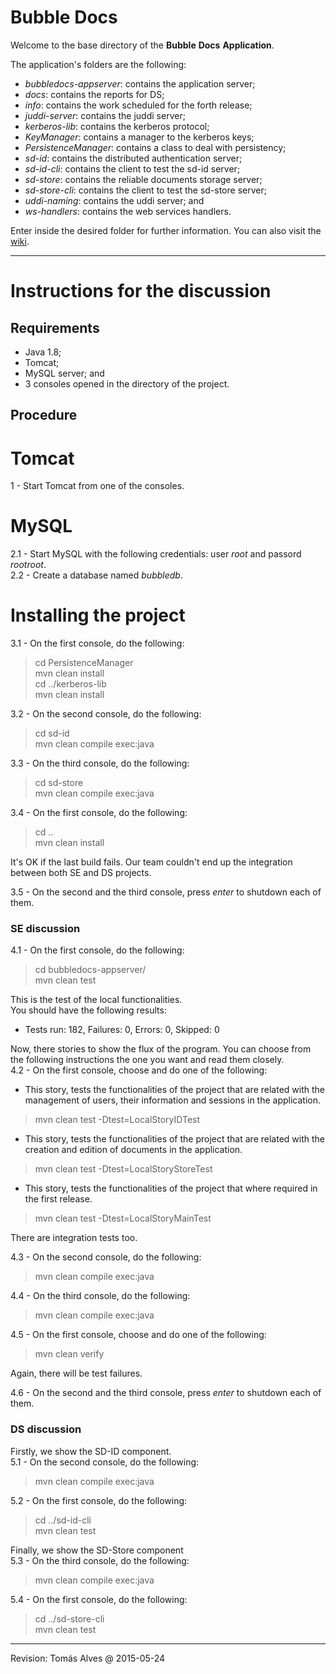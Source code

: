 # Bubble Docs

Welcome to the base directory of the **Bubble** **Docs** **Application**.

The application's folders are the following:
* _bubbledocs-appserver_: contains the application server;
* _docs_: contains the reports for DS;
* _info_: contains the work scheduled for the forth release;
* _juddi-server_: contains the juddi server;
* _kerberos-lib_: contains the kerberos protocol;
* _KeyManager_: contains a manager to the kerberos keys;
* _PersistenceManager_: contains a class to deal with persistency;
* _sd-id_: contains the distributed authentication server;
* _sd-id-cli_: contains the client to test the sd-id server;
* _sd-store_: contains the reliable documents storage server;
* _sd-store-cli_: contains the client to test the sd-store server;
* _uddi-naming_: contains the uddi server; and
* _ws-handlers_: contains the web services handlers.

Enter inside the desired folder for further information. You can also visit the [wiki](https://github.com/tecnico-softeng-distsys-2015/A_05_09_22-project/wiki).

***

# Instructions for the discussion

## Requirements
* Java 1.8;  
* Tomcat;  
* MySQL server; and  
* 3 consoles opened in the directory of the project.

## Procedure

# Tomcat
1 - Start Tomcat from one of the consoles.  

# MySQL
2.1 - Start MySQL with the following credentials: user _root_ and passord _rootroot_.  
2.2 - Create a database named _bubbledb_.  

# Installing the project
3.1 - On the first console, do the following:  
> cd PersistenceManager  
> mvn clean install  
> cd ../kerberos-lib  
> mvn clean install  

3.2 - On the second console, do the following:  
> cd sd-id  
> mvn clean compile exec:java  

3.3 - On the third console, do the following:  
> cd sd-store  
> mvn clean compile exec:java  

3.4 - On the first console, do the following:  
> cd ..  
> mvn clean install  

It's OK if the last build fails. Our team couldn't end up the integration between both SE and DS projects.  

3.5 - On the second and the third console, press _enter_ to shutdown each of them.  

### SE discussion
4.1 - On the first console, do the following:  
> cd bubbledocs-appserver/  
> mvn clean test  

This is the test of the local functionalities.  
You should have the following results:  
* Tests run: 182, Failures: 0, Errors: 0, Skipped: 0  

Now, there stories to show the flux of the program. You can choose from the following instructions the one you want and read them closely.  
4.2 - On the first console, choose and do one of the following:

* This story, tests the functionalities of the project that are related with the management of users, their information and sessions in the application.  
> mvn clean test -Dtest=LocalStoryIDTest  

* This story, tests the functionalities of the project that are related with the creation and edition of documents in the application.  
> mvn clean test -Dtest=LocalStoryStoreTest  

* This story, tests the functionalities of the project that where required in the first release.  
> mvn clean test -Dtest=LocalStoryMainTest  

There are integration tests too.

4.3 - On the second console, do the following:  
> mvn clean compile exec:java  

4.4 - On the third console, do the following:  
> mvn clean compile exec:java  

4.5 - On the first console, choose and do one of the following:  
> mvn clean verify  

Again, there will be test failures.  

4.6 - On the second and the third console, press _enter_ to shutdown each of them.  

### DS discussion
Firstly, we show the SD-ID component.  
5.1 - On the second console, do the following:  
> mvn clean compile exec:java  

5.2 - On the first console, do the following:  
> cd ../sd-id-cli  
> mvn clean test  

Finally, we show the SD-Store component  
5.3 - On the third console, do the following:  
> mvn clean compile exec:java  

5.4 - On the first console, do the following:   
> cd ../sd-store-cli  
> mvn clean test  

___________________

Revision: Tomás Alves @ 2015-05-24
